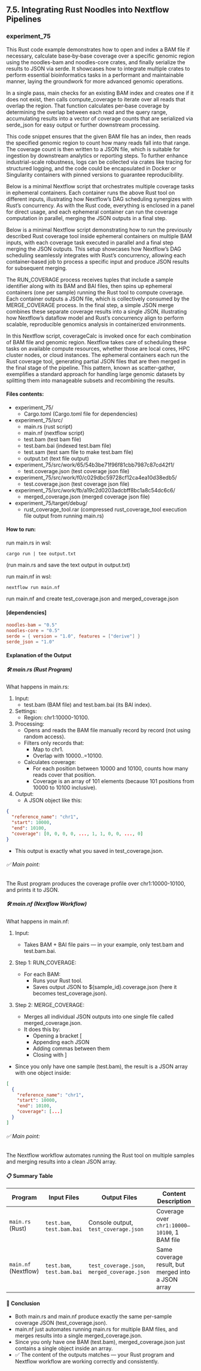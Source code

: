 ## 7.5. Integrating Rust Noodles into Nextflow Pipelines

### experiment_75

This Rust code example demonstrates how to open and index a BAM file if necessary, calculate base‐by‐base coverage over a specific genomic region using the noodles-bam and noodles-core crates, and finally serialize the results to JSON via serde. It showcases how to integrate multiple crates to perform essential bioinformatics tasks in a performant and maintainable manner, laying the groundwork for more advanced genomic operations.

In a single pass, main checks for an existing BAM index and creates one if it does not exist, then calls compute_coverage to iterate over all reads that overlap the region. That function calculates per‐base coverage by determining the overlap between each read and the query range, accumulating results into a vector of coverage counts that are serialized via serde_json for easy output or further downstream processing.

This code snippet ensures that the given BAM file has an index, then reads the specified genomic region to count how many reads fall into that range. The coverage count is then written to a JSON file, which is suitable for ingestion by downstream analytics or reporting steps. To further enhance industrial-scale robustness, logs can be collected via crates like tracing for structured logging, and the code could be encapsulated in Docker or Singularity containers with pinned versions to guarantee reproducibility.

Below is a minimal Nextflow script that orchestrates multiple coverage tasks in ephemeral containers. Each container runs the above Rust tool on different inputs, illustrating how Nextflow’s DAG scheduling synergizes with Rust’s concurrency. As with the Rust code, everything is enclosed in a panel for direct usage, and each ephemeral container can run the coverage computation in parallel, merging the JSON outputs in a final step.

Below is a minimal Nextflow script demonstrating how to run the previously described Rust coverage tool inside ephemeral containers on multiple BAM inputs, with each coverage task executed in parallel and a final step merging the JSON outputs. This setup showcases how Nextflow’s DAG scheduling seamlessly integrates with Rust’s concurrency, allowing each container‐based job to process a specific input and produce JSON results for subsequent merging.

The RUN_COVERAGE process receives tuples that include a sample identifier along with its BAM and BAI files, then spins up ephemeral containers (one per sample) running the Rust tool to compute coverage. Each container outputs a JSON file, which is collectively consumed by the MERGE_COVERAGE process. In the final step, a simple JSON merge combines these separate coverage results into a single JSON, illustrating how Nextflow’s dataflow model and Rust’s concurrency align to perform scalable, reproducible genomics analysis in containerized environments.

In this Nextflow script, coverageCalc is invoked once for each combination of BAM file and genomic region. Nextflow takes care of scheduling these tasks on available compute resources, whether those are local cores, HPC cluster nodes, or cloud instances. The ephemeral containers each run the Rust coverage tool, generating partial JSON files that are then merged in the final stage of the pipeline. This pattern, known as scatter-gather, exemplifies a standard approach for handling large genomic datasets by splitting them into manageable subsets and recombining the results.

#### Files contents:
* experiment_75/
  * Cargo.toml (Cargo.toml file for dependencies)
* experiment_75/src/
  * main.rs (rust script)
  * main.nf (nextflow script)
  * test.bam (test bam file)
  * test.bam.bai (indexed test.bam file)
  * test.sam (test sam file to make test.bam file)
  * output.txt (text file output)
* experiment_75/src/work/65/54b3be71f96f81cbb7987c87cd42f1/
  * test.coverage.json (test coverage json file)
* experiment_75/src/work/f0/c029dbc59728cf12ca4ea10d38edb5/
  * test.coverage.json (test coverage json file)
* experiment_75/src/work/fb/a19c2d0203adcbff8bc1a8c54dc6c6/
  * merged_coverage.json (merged coverage json file)
* experiment_75/target/debug/
  * rust_coverage_tool.rar (compressed rust_coverage_tool execution file output from running main.rs)

#### How to run:

run main.rs in wsl:

```wsl
cargo run | tee output.txt
```

(run main.rs and save the text output in output.txt)

run main.nf in wsl:

```wsl
nextflow run main.nf
```

run main.nf and create test_coverage.json and merged_coverage.json

#### [dependencies]

```toml
noodles-bam = "0.5"
noodles-core = "0.5"
serde = { version = "1.0", features = ["derive"] }
serde_json = "1.0"
```

#### Explanation of the Output
##### 🛠 main.rs (Rust Program)

What happens in main.rs:

1. Input:
   * test.bam (BAM file) and test.bam.bai (its BAI index).
2. Settings:
   * Region: chr1:10000-10100.
3. Processing:
   * Opens and reads the BAM file manually record by record (not using random access).
   * Filters only records that:
     * Map to chr1.
     * Overlap with 10000..=10100.
   * Calculates coverage:
     * For each position between 10000 and 10100, counts how many reads cover that position.
     * Coverage is an array of 101 elements (because 101 positions from 10000 to 10100 inclusive).
4. Output:
   * A JSON object like this:

```json
{
  "reference_name": "chr1",
  "start": 10000,
  "end": 10100,
  "coverage": [0, 0, 0, 0, ..., 1, 1, 0, 0, ..., 0]
}
```

* This output is exactly what you saved in test_coverage.json.

###### ✅ Main point:
The Rust program produces the coverage profile over chr1:10000-10100, and prints it to JSON.

##### 🛠 main.nf (Nextflow Workflow)

What happens in main.nf:

1. Input:
   * Takes BAM + BAI file pairs — in your example, only test.bam and test.bam.bai.

2. Step 1: RUN_COVERAGE:
   * For each BAM:
     * Runs your Rust tool.
     * Saves output JSON to ${sample_id}.coverage.json (here it becomes test_coverage.json).
3. Step 2: MERGE_COVERAGE:
   * Merges all individual JSON outputs into one single file called merged_coverage.json.
   * It does this by:
     * Opening a bracket [
     * Appending each JSON
     * Adding commas between them
     * Closing with ]
  * Since you only have one sample (test.bam), the result is a JSON array with one object inside:

```json
[
  {
    "reference_name": "chr1",
    "start": 10000,
    "end": 10100,
    "coverage": [...]
  }
]
```

###### ✅ Main point:
The Nextflow workflow automates running the Rust tool on multiple samples and merging results into a clean JSON array.

#### 📋 Summary Table

| Program         | Input Files         | Output Files                  | Content Description                        |
|-----------------|----------------------|--------------------------------|--------------------------------------------|
| `main.rs` (Rust) | `test.bam`, `test.bam.bai` | Console output, `test_coverage.json` | Coverage over `chr1:10000–10100`, 1 BAM file |
| `main.nf` (Nextflow) | `test.bam`, `test.bam.bai` | `test_coverage.json`, `merged_coverage.json` | Same coverage result, but merged into a JSON array |

#### 📢 Conclusion

* Both main.rs and main.nf produce exactly the same per-sample coverage JSON (test_coverage.json).
* main.nf just automates running main.rs for multiple BAM files, and merges results into a single merged_coverage.json.
* Since you only have one BAM (test.bam), merged_coverage.json just contains a single object inside an array.
* ✅ The content of the outputs matches — your Rust program and Nextflow workflow are working correctly and consistently.
